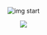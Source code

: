 <p align="center"> 
  <img src="http://github-profile-summary-cards.vercel.app/api/cards/profile-details?username=yokwejuste&theme=github_dark" alt="img start"/>
</p>
<p align="center">
  <img src="https://streak-stats.demolab.com?user=yokwejuste&theme=highcontrast&border_radius=7)](https://github.com/yokwejuste"/>
</p>
